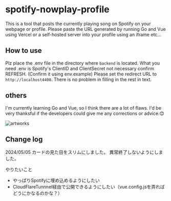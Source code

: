 
# spotify-nowplay-profile

This is a tool that posts the currently playing song on Spotify on your webpage or profile.
Please paste the URL generated by running Go and Vue using Vercel or a self-hosted server into your profile using an iframe etc...

## How to use

Plz place the .env file in the directory where `backend` is located.
What you need .env is Spotify's ClientID and ClientSecret not necessary confirm REFRESH.
(Confirm it using env.example)
Please set the redirect URL to `http://localhost4400`. There is no problem in filling in the rest in text.

## others

I'm currently learning Go and Vue, so I think there are a lot of flaws. I'd be very thanksful if the developers could give me any corrections or advice.😊

![artworks](https://github.com/CAT5NEKO/spotify-nowplay-profile/assets/111590457/ff24d97e-e50b-46da-abf9-32bf7f48442d)


## Change log
2024/05/05
カードの見た目をスリムにしました。
異常終了しないようにしました。

やりたいこと
- やっぱりSpotifyに埋め込めるようにしたい
- CloudFlareTunnnel経由で公開できるようにしたい（vue.config.jsを弄ればどうにかなるのかな？）
